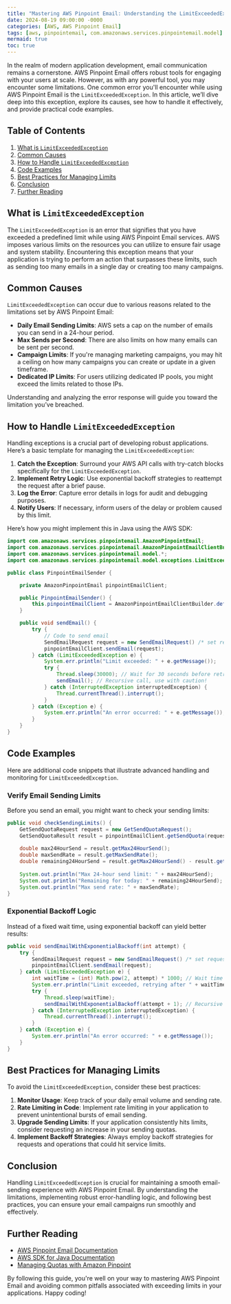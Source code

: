 ```yaml
---
title: "Mastering AWS Pinpoint Email: Understanding the LimitExceededException"
date: 2024-08-19 09:00:00 -0000
categories: [AWS, AWS Pinpoint Email]
tags: [aws, pinpointemail, com.amazonaws.services.pinpointemail.model]
mermaid: true
toc: true
---
```



In the realm of modern application development, email communication remains a cornerstone. AWS Pinpoint Email offers robust tools for engaging with your users at scale. However, as with any powerful tool, you may encounter some limitations. One common error you'll encounter while using AWS Pinpoint Email is the `LimitExceededException`. In this article, we’ll dive deep into this exception, explore its causes, see how to handle it effectively, and provide practical code examples.

## Table of Contents

1. [What is `LimitExceededException`](#what-is-limiteceededexception)
2. [Common Causes](#common-causes)
3. [How to Handle `LimitExceededException`](#how-to-handle-limiteceededexception)
4. [Code Examples](#code-examples)
5. [Best Practices for Managing Limits](#best-practices-for-managing-limits)
6. [Conclusion](#conclusion)
7. [Further Reading](#further-reading)

## What is `LimitExceededException`

The `LimitExceededException` is an error that signifies that you have exceeded a predefined limit while using AWS Pinpoint Email services. AWS imposes various limits on the resources you can utilize to ensure fair usage and system stability. Encountering this exception means that your application is trying to perform an action that surpasses these limits, such as sending too many emails in a single day or creating too many campaigns.

## Common Causes

`LimitExceededException` can occur due to various reasons related to the limitations set by AWS Pinpoint Email:

- **Daily Email Sending Limits**: AWS sets a cap on the number of emails you can send in a 24-hour period.
- **Max Sends per Second**: There are also limits on how many emails can be sent per second.
- **Campaign Limits**: If you're managing marketing campaigns, you may hit a ceiling on how many campaigns you can create or update in a given timeframe.
- **Dedicated IP Limits**: For users utilizing dedicated IP pools, you might exceed the limits related to those IPs.

Understanding and analyzing the error response will guide you toward the limitation you’ve breached.

## How to Handle `LimitExceededException`

Handling exceptions is a crucial part of developing robust applications. Here’s a basic template for managing the `LimitExceededException`:

1. **Catch the Exception**: Surround your AWS API calls with try-catch blocks specifically for the `LimitExceededException`.
2. **Implement Retry Logic**: Use exponential backoff strategies to reattempt the request after a brief pause.
3. **Log the Error**: Capture error details in logs for audit and debugging purposes.
4. **Notify Users**: If necessary, inform users of the delay or problem caused by this limit.

Here’s how you might implement this in Java using the AWS SDK:

```java
import com.amazonaws.services.pinpointemail.AmazonPinpointEmail;
import com.amazonaws.services.pinpointemail.AmazonPinpointEmailClientBuilder;
import com.amazonaws.services.pinpointemail.model.*;
import com.amazonaws.services.pinpointemail.model.exceptions.LimitExceededException;

public class PinpointEmailSender {

    private AmazonPinpointEmail pinpointEmailClient;

    public PinpointEmailSender() {
        this.pinpointEmailClient = AmazonPinpointEmailClientBuilder.defaultClient();
    }

    public void sendEmail() {
        try {
            // Code to send email
            SendEmailRequest request = new SendEmailRequest() /* set request properties */;
            pinpointEmailClient.sendEmail(request);
        } catch (LimitExceededException e) {
            System.err.println("Limit exceeded: " + e.getMessage());
            try {
                Thread.sleep(30000); // Wait for 30 seconds before retrying
                sendEmail(); // Recursive call, use with caution!
            } catch (InterruptedException interruptedException) {
                Thread.currentThread().interrupt();
            }
        } catch (Exception e) {
            System.err.println("An error occurred: " + e.getMessage());
        }
    }
}
```

## Code Examples

Here are additional code snippets that illustrate advanced handling and monitoring for `LimitExceededException`.

### Verify Email Sending Limits

Before you send an email, you might want to check your sending limits:

```java
public void checkSendingLimits() {
    GetSendQuotaRequest request = new GetSendQuotaRequest();
    GetSendQuotaResult result = pinpointEmailClient.getSendQuota(request);
    
    double max24HourSend = result.getMax24HourSend();
    double maxSendRate = result.getMaxSendRate();
    double remaining24HourSend = result.getMax24HourSend() - result.getMax24HourSend();
    
    System.out.println("Max 24-hour send limit: " + max24HourSend);
    System.out.println("Remaining for today: " + remaining24HourSend);
    System.out.println("Max send rate: " + maxSendRate);
}
```

### Exponential Backoff Logic

Instead of a fixed wait time, using exponential backoff can yield better results:

```java
public void sendEmailWithExponentialBackoff(int attempt) {
    try {
        SendEmailRequest request = new SendEmailRequest() /* set request properties */;
        pinpointEmailClient.sendEmail(request);
    } catch (LimitExceededException e) {
        int waitTime = (int) Math.pow(2, attempt) * 1000; // Wait time increases with attempts
        System.err.println("Limit exceeded, retrying after " + waitTime + "ms");
        try {
            Thread.sleep(waitTime);
            sendEmailWithExponentialBackoff(attempt + 1); // Recursive call
        } catch (InterruptedException interruptedException) {
            Thread.currentThread().interrupt();
        }
    } catch (Exception e) {
        System.err.println("An error occurred: " + e.getMessage());
    }
}
```

## Best Practices for Managing Limits

To avoid the `LimitExceededException`, consider these best practices:

1. **Monitor Usage**: Keep track of your daily email volume and sending rate.
2. **Rate Limiting in Code**: Implement rate limiting in your application to prevent unintentional bursts of email sending.
3. **Upgrade Sending Limits**: If your application consistently hits limits, consider requesting an increase in your sending quotas.
4. **Implement Backoff Strategies**: Always employ backoff strategies for requests and operations that could hit service limits.

## Conclusion

Handling `LimitExceededException` is crucial for maintaining a smooth email-sending experience with AWS Pinpoint Email. By understanding the limitations, implementing robust error-handling logic, and following best practices, you can ensure your email campaigns run smoothly and effectively.

## Further Reading

- [AWS Pinpoint Email Documentation](https://docs.aws.amazon.com/pinpoint/latest/developerguide/welcome.html)
- [AWS SDK for Java Documentation](https://docs.aws.amazon.com/sdk-for-java/latest/developer-guide/home.html)
- [Managing Quotas with Amazon Pinpoint](https://docs.aws.amazon.com/pinpoint/latest/developerguide/managing-quotas.html)

By following this guide, you're well on your way to mastering AWS Pinpoint Email and avoiding common pitfalls associated with exceeding limits in your applications. Happy coding!